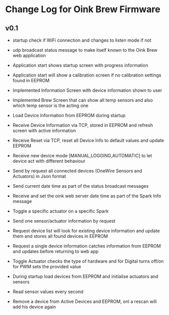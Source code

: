 # Change Log for Oink Brew Firmware

v0.1
----
- startup check if WiFi connection and changes to listen mode if not
- udp broadcast status message to make itself known to the Oink Brew web application
- Application start shows startup screen with progress information
- Application start will show a calibration screen if no calibration settings found in EEPROM
- Implemented Information Screen with device information shown to user
- Implemented Brew Screen that can show all temp sensors and also which temp sensor is the acting one
- Load Device Information from EEPROM during startup
- Receive Device Information via TCP, stored in EEPROM and refresh screen with active information
- Receive Reset via TCP, reset all Device Info to default values and update EEPROM
- Receive new device mode [MANUAL,LOGGING,AUTOMATIC] to let device act with different behaviour
- Send by request all connected devices (OneWire Sensors and Actuators) in Json format
- Send current date time as part of the status broadcast messages
- Receive and set the oink web server date time as part of the Spark Info message
- Toggle a specific actuator on a specific Spark
- Send one sensor/actuator information by request
- Request device list will look for existing device information and update them and stores all found devices in EEPROM
- Request a single device information catches information from EEPROM and updates before returning to web app
- Toggle Actuator checks the type of hardware and for Digital turns off/on for PWM sets the provided value

- During startup load devices from EEPROM and initialise actuators and sensors
- Read sensor values every second
- Remove a device from Active Devices and EEPROM, onl a rescan will add his device again
